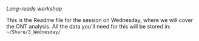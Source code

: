 *Long-reads workshop*


This is the Readme file for the session on Wednesday, where we will cover the ONT analysis. All the data you'll need for this will be stored in: 
`~/Share/3_Wednesday/`


